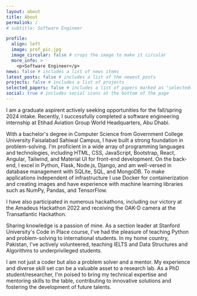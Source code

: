 ```yaml
---
layout: about
title: About
permalink: /
# subtitle: Software Engineer

profile:
  align: left
  image: prof_pic.jpg
  image_circular: false # crops the image to make it circular
  more_info: >
    <p>Software Engineer</p>
news: false # includes a list of news items
latest_posts: false # includes a list of the newest posts
projects: false # includes a list of projects
selected_papers: false # includes a list of papers marked as "selected={true}"
social: true # includes social icons at the bottom of the page
---
```

I am a graduate aspirent actively seeking opportunities for the fall/spring 2024 intake. Recently, I successfully completed a software engineering internship at Etihad Aviation Group World Headquarters, Abu Dhabi.

With a bachelor's degree in Computer Science from Government College University Faisalabad Sahiwal Campus, I have built a strong foundation in problem-solving. I'm proficient in a wide array of programming languages and technologies, including HTML, CSS, JavaScript, Bootstrap, React, Angular, Tailwind, and Material UI for front-end development. On the back-end, I excel in Python, Flask, Node.js, Django, and am well-versed in database management with SQLite, SQL, and MongoDB. To make applications independent of infrastructure I use Docker for containerization and creating images and have experience with machine learning libraries such as NumPy, Pandas, and TensorFlow.

I have also participated in numerous hackathons, including our victory at the Amadeus Hackathon 2022 and receiving the OAK-D camera at the Transatlantic Hackathon.

Sharing knowledge is a passion of mine. As a section leader at Stanford University's Code in Place course, I've had the pleasure of teaching Python and problem-solving to international students. In my home country, Pakistan, I've actively volunteered, teaching IELTS and Data Structures and Algorithms to underprivileged students.

I am not just a coder but also a problem solver and a mentor. My experience and diverse skill set can be a valuable asset to a research lab. As a PhD student/researcher, I'm poised to bring my technical expertise and mentoring skills to the table, contributing to innovative solutions and fostering the development of future talents.
